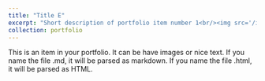 ```yaml
---
title: "Title E"
excerpt: "Short description of portfolio item number 1<br/><img src='/images/competitions/competition_5.png'>"
collection: portfolio
---
```


This is an item in your portfolio. It can be have images or nice text. If you name the file .md, it will be parsed as markdown. If you name the file .html, it will be parsed as HTML. 

